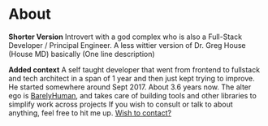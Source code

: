 # About

**Shorter Version**
Introvert with a god complex who is also a Full-Stack Developer / Principal Engineer. A less wittier version of Dr. Greg House (House MD) basically (One line description)

**Added context**
A self taught developer that went from frontend to fullstack and tech architect in a span of 1 year and then just kept trying to improve. He started somewhere around Sept 2017. About 3.6 years now.
The alter ego is [BarelyHuman](https://barelyhuman.dev), and takes care of building tools and other libraries to simplify work across projects
If you wish to consult or talk to about anything, feel free to hit me up.
[Wish to contact?](/contact)